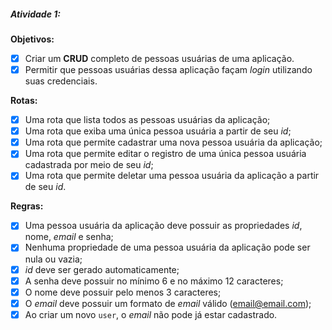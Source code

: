##### Atividade 1:

**Objetivos:**
- [x] Criar um **CRUD** completo de pessoas usuárias de uma aplicação.
- [x] Permitir que pessoas usuárias dessa aplicação façam _login_ utilizando suas credenciais.

**Rotas:**
- [x] Uma rota que lista todos as pessoas usuárias da aplicação;
- [x] Uma rota que exiba uma única pessoa usuária a partir de seu _id_;
- [x] Uma rota que permite cadastrar uma nova pessoa usuária da aplicação;
- [x] Uma rota que permite editar o registro de uma única pessoa usuária cadastrada por meio de seu _id_;
- [x] Uma rota que permite deletar uma pessoa usuária da aplicação a partir de seu _id_.

**Regras:**
- [x] Uma pessoa usuária da aplicação deve possuir as propriedades _id_, nome, _email_ e senha;
- [x] Nenhuma propriedade de uma pessoa usuária da aplicação pode ser nula ou vazia;
- [x] _id_ deve ser gerado automaticamente;
- [x] A senha deve possuir no mínimo 6 e no máximo 12 caracteres;
- [x] O nome deve possuir pelo menos 3 caracteres;
- [x] O _email_ deve possuir um formato de _email_ válido (email@email.com);
- [x] Ao criar um novo `user`, o _email_ não pode já estar cadastrado.
